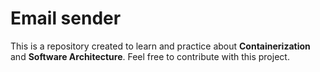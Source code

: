# Email sender

This is a repository created to learn and practice about **Containerization** and **Software Architecture**. Feel free to contribute with this project.

